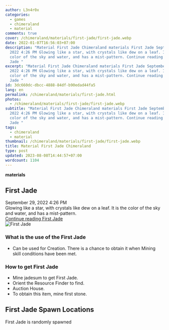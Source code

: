 ```yaml
---
author: L3n4r0x
categories:
  - games
  - chimeraland
  - material
comments: true
cover: /chimeraland/materials/first-jade/first-jade.webp
date: 2022-01-07T16:56:03+07:00
description: "Material First Jade Chimeraland materials First Jade September 29,
  2022 4:26 PM Glowing like a star, with crystals like dew on a leaf. It is the
  color of the sky and water, and has a mist-pattern. Continue reading First
  Jade "
excerpt: "Material First Jade Chimeraland materials First Jade September 29,
  2022 4:26 PM Glowing like a star, with crystals like dew on a leaf. It is the
  color of the sky and water, and has a mist-pattern. Continue reading First
  Jade "
id: 3dc660dc-dbcc-4888-84df-b90edad44fa5
lang: en
permalink: /chimeraland/materials/first-jade.html
photos:
  - /chimeraland/materials/first-jade/first-jade.webp
subtitle: "Material First Jade Chimeraland materials First Jade September 29,
  2022 4:26 PM Glowing like a star, with crystals like dew on a leaf. It is the
  color of the sky and water, and has a mist-pattern. Continue reading First
  Jade "
tags:
  - chimeraland
  - material
thumbnail: /chimeraland/materials/first-jade/first-jade.webp
title: Material First Jade Chimeraland
type: post
updated: 2023-08-08T14:44:57+07:00
wordcount: 1104
---
```


<link
  rel="stylesheet"
  href="https://rawcdn.githack.com/dimaslanjaka/Web-Manajemen/870a349/css/bootstrap-5-3-0-alpha3-wrapper.css"
/>
<section id="bootstrap-wrapper">
  <div data-bs-theme="dark">
    <div
      class="row g-0 border rounded overflow-hidden flex-md-row mb-4 shadow-sm position-relative bg-dark text-light"
    >
      <div class="col p-4 d-flex flex-column position-static">
        <strong class="d-inline-block mb-2 text-success">materials</strong>
        <h2 class="mb-0">First Jade</h2>
        <div class="mb-1 text-muted">September 29, 2022 4:26 PM</div>
        <div class="mb-2 border p-1">
          Glowing like a star, with crystals like dew on a leaf. It is the color
          of the sky and water, and has a mist-pattern.
        </div>
        <a
          href="/chimeraland/materials/first-jade.html"
          class="stretched-link d-none text-primary"
          >Continue reading First Jade</a
        >
      </div>
      <div class="col-auto d-none d-md-block d-lg-block">
        <img
          src="https://www.webmanajemen.com/chimeraland/materials/first-jade/first-jade.webp"
          alt="First Jade"
        />
      </div>
    </div>
    <div class="row">
      <div class="col-lg-6 col-12 mb-2">
        <div class="card">
          <div class="card-body">
            <h3 class="card-title">What is the use of the First Jade</h3>
            <div class="card-text">
              <ul>
                <li>
                  Can be used for Creation. There is a chance to obtain it when
                  Mining skill conditions have been met.
                </li>
              </ul>
            </div>
          </div>
        </div>
      </div>
      <div class="col-lg-6 col-12 mb-2">
        <div class="card">
          <div class="card-body">
            <h3 class="card-title">How to get First Jade</h3>
            <div class="card-text">
              <ul>
                <li>Mine jadesum to get First Jade.</li>
                <li>Orient the Resource Finder to find.</li>
                <li>Auction House.</li>
                <li>To obtain this item, mine first stone.</li>
              </ul>
            </div>
          </div>
        </div>
      </div>
      <div class="col-12 mb-2">
        <h2>First Jade Spawn Locations</h2>
        <p>First Jade is randomly spawned</p>
      </div>
    </div>
  </div>
</section>